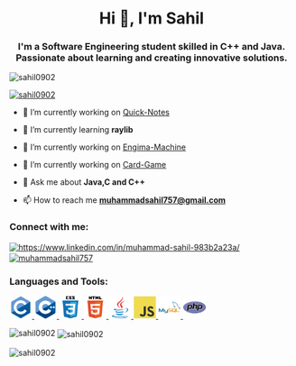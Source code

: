 <h1 align="center">Hi 👋, I'm Sahil</h1>
<h3 align="center">I'm a Software Engineering student skilled in C++ and Java. Passionate about learning and creating innovative solutions.</h3>

<p align="left"> <img src="https://komarev.com/ghpvc/?username=sahil0902&label=Profile%20views&color=0e75b6&style=flat" alt="sahil0902" /> </p>

<p align="left"> <a href="https://github.com/ryo-ma/github-profile-trophy"><img src="https://github-profile-trophy.vercel.app/?username=sahil0902" alt="sahil0902" /></a> </p>

- 🔭 I’m currently working on [Quick-Notes](https://github.com/The-debuggerss/Quick-Notes)

- 🌱 I’m currently learning **raylib**

- 🔭 I’m currently working on [Engima-Machine](https://github.com/sahil0902/Engima_Machine)

- 🔭 I’m currently working on [Card-Game](https://github.com/sahil0902/CardGame)

- 💬 Ask me about **Java,C and C++**

- 📫 How to reach me **muhammadsahil757@gmail.com**

<h3 align="left">Connect with me:</h3>
<p align="left">
<a href="https://linkedin.com/in/https://www.linkedin.com/in/muhammad-sahil-983b2a23a/" target="blank"><img align="center" src="https://raw.githubusercontent.com/rahuldkjain/github-profile-readme-generator/master/src/images/icons/Social/linked-in-alt.svg" alt="https://www.linkedin.com/in/muhammad-sahil-983b2a23a/" height="30" width="40" /></a>
<a href="https://www.leetcode.com/muhammadsahil757" target="blank"><img align="center" src="https://raw.githubusercontent.com/rahuldkjain/github-profile-readme-generator/master/src/images/icons/Social/leet-code.svg" alt="muhammadsahil757" height="30" width="40" /></a>
</p>

<h3 align="left">Languages and Tools:</h3>
<p align="left"> <a href="https://www.cprogramming.com/" target="_blank" rel="noreferrer"> <img src="https://raw.githubusercontent.com/devicons/devicon/master/icons/c/c-original.svg" alt="c" width="40" height="40"/> </a> <a href="https://www.w3schools.com/cpp/" target="_blank" rel="noreferrer"> <img src="https://raw.githubusercontent.com/devicons/devicon/master/icons/cplusplus/cplusplus-original.svg" alt="cplusplus" width="40" height="40"/> </a> <a href="https://www.w3schools.com/css/" target="_blank" rel="noreferrer"> <img src="https://raw.githubusercontent.com/devicons/devicon/master/icons/css3/css3-original-wordmark.svg" alt="css3" width="40" height="40"/> </a> <a href="https://www.w3.org/html/" target="_blank" rel="noreferrer"> <img src="https://raw.githubusercontent.com/devicons/devicon/master/icons/html5/html5-original-wordmark.svg" alt="html5" width="40" height="40"/> </a> <a href="https://www.java.com" target="_blank" rel="noreferrer"> <img src="https://raw.githubusercontent.com/devicons/devicon/master/icons/java/java-original.svg" alt="java" width="40" height="40"/> </a> <a href="https://developer.mozilla.org/en-US/docs/Web/JavaScript" target="_blank" rel="noreferrer"> <img src="https://raw.githubusercontent.com/devicons/devicon/master/icons/javascript/javascript-original.svg" alt="javascript" width="40" height="40"/> </a> <a href="https://www.mysql.com/" target="_blank" rel="noreferrer"> <img src="https://raw.githubusercontent.com/devicons/devicon/master/icons/mysql/mysql-original-wordmark.svg" alt="mysql" width="40" height="40"/> </a> <a href="https://www.php.net" target="_blank" rel="noreferrer"> <img src="https://raw.githubusercontent.com/devicons/devicon/master/icons/php/php-original.svg" alt="php" width="40" height="40"/> </a> </p>

<p><img align="left" src="https://github-readme-stats.vercel.app/api/top-langs?username=sahil0902&show_icons=true&locale=en&layout=compact" alt="sahil0902" /></p>

<p>&nbsp;<img align="center" src="https://github-readme-stats.vercel.app/api?username=sahil0902&show_icons=true&locale=en" alt="sahil0902" /></p>

<p><img align="center" src="https://github-readme-streak-stats.herokuapp.com/?user=sahil0902&" alt="sahil0902" /></p>

